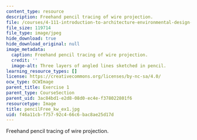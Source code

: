 ```yaml
---
content_type: resource
description: Freehand pencil tracing of wire projection.
file: /courses/4-111-introduction-to-architecture-environmental-design-spring-2014/f46a11cbf75792c466c6bac8ae25d17d_pencilFree_kw_ex1.jpg
file_size: 119714
file_type: image/jpeg
hide_download: true
hide_download_original: null
image_metadata:
  caption: Freehand pencil tracing of wire projection.
  credit: ''
  image-alt: Three layers of angled lines sketched in pencil.
learning_resource_types: []
license: https://creativecommons.org/licenses/by-nc-sa/4.0/
ocw_type: OCWImage
parent_title: Exercise 1
parent_type: CourseSection
parent_uid: 3ac84bd1-e2d8-08d0-ec4e-f378022801f6
resourcetype: Image
title: pencilFree_kw_ex1.jpg
uid: f46a11cb-f757-92c4-66c6-bac8ae25d17d
---
```

Freehand pencil tracing of wire projection.